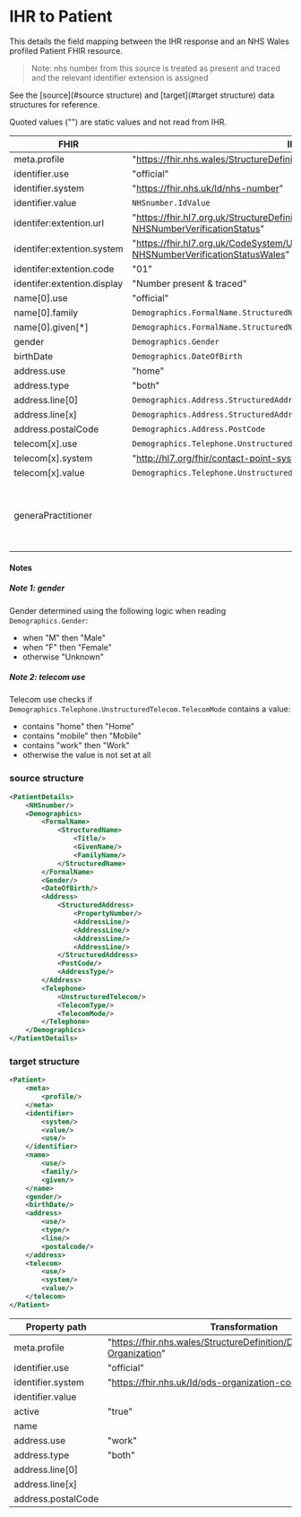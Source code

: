   # IHR to Patient

This details the field mapping between the IHR response and an NHS Wales profiled Patient FHIR resource. 

> Note: nhs number from this source is treated as present and traced and the relevant identifier extension is assigned

  See the [source](#source structure) and [target](#target structure) data structures for reference. 

  Quoted values ("") are static values and not read from IHR.

| FHIR                        | IHR                                                          | notes                                                        |
| --------------------------- | ------------------------------------------------------------ | ------------------------------------------------------------ |
| meta.profile                | "https://fhir.nhs.wales/StructureDefinition/DataStandardsWales-Patient" |                                                              |
| identifier.use              | "official"                                                   |                                                              |
| identifier.system           | "https://fhir.nhs.uk/Id/nhs-number"                          |                                                              |
| identifier.value            | ``NHSnumber.IdValue``                                        |                                                              |
| identifer:extention.url     | "https://fhir.hl7.org.uk/StructureDefinition/Extension-UKCore-NHSNumberVerificationStatus" |                                                              |
| identifer:extention.system  | "https://fhir.hl7.org.uk/CodeSystem/UKCore-NHSNumberVerificationStatusWales" |                                                              |
| identifer:extention.code    | "01"                                                         |                                                              |
| identifer:extention.display | "Number present & traced"                                    |                                                              |
| name[0].use                 | "official"                                                   |                                                              |
| name[0].family              | ``Demographics.FormalName.StructuredName.FamilyName``        |                                                              |
| name[0].given[*]            | ``Demographics.FormalName.StructuredName.GivenName``         |                                                              |
| gender                      | ``Demographics.Gender``                                      | see [note 1](#note-1-gender)                                |
| birthDate                   | ``Demographics.DateOfBirth``                                 |                                                              |
| address.use                 | "home"                                                       |                                                              |
| address.type                | "both"                                                       |                                                              |
| address.line[0]             | ``Demographics.Address.StructuredAddress.PropertyNumber``    |                                                              |
| address.line\[x\]           | ``Demographics.Address.StructuredAddress.StructuredAddress.AddressLine[x]`` |                                                              |
| address.postalCode          | ``Demographics.Address.PostCode``                            |                                                              |
| telecom[x].use              | ``Demographics.Telephone.UnstructuredTelecom.TelecomMode``   | see [note 2](#note-2-telecom-use)                           |
| telecom[x].system           | "http://hl7.org/fhir/contact-point-system"                   |                                                              |
| telecom[x].value            | ``Demographics.Telephone.UnstructuredTelecom.TelecomMode``   |                                                              |
| generaPractitioner          |                                                              | Referenced resource. See [organization](organization.md) for more information. |



#### Notes

##### Note 1: gender

Gender determined using the following logic when reading   ``Demographics.Gender``:

* when "M" then "Male"
* when "F" then "Female"
* otherwise "Unknown"



##### Note 2: telecom use

Telecom use checks if ``Demographics.Telephone.UnstructuredTelecom.TelecomMode`` contains a value:

* contains "home" then "Home"
* contains "mobile" then "Mobile"
* contains "work" then "Work"
* otherwise the value is not set at all



### source structure

```xml
<PatientDetails>
    <NHSnumber/>
    <Demographics>
        <FormalName>
            <StructuredName>
                <Title/>
                <GivenName/>
                <FamilyName/>
            </StructuredName>
        </FormalName>
        <Gender/>
        <DateOfBirth/>
        <Address>
            <StructuredAddress>
                <PropertyNumber/>
                <AddressLine/>
                <AddressLine/>
                <AddressLine/>
                <AddressLine/>
            </StructuredAddress>
            <PostCode/>
            <AddressType/>
        </Address>
        <Telephone>
            <UnstructuredTelecom/>
            <TelecomType/>
            <TelecomMode/>
        </Telephone>
    </Demographics>
</PatientDetails>
```

### target structure

```xml
<Patient>
    <meta>
        <profile/>
    </meta>
	<identifier>
        <system/>
        <value/>
        <use/>
    </identifier>
    <name>
        <use/>
        <family/>
        <given/>
    </name>
    <gender/>
    <birthDate/>
    <address>
        <use/>
        <type/>
        <line/>
        <postalcode/>
    </address>
    <telecom>
        <use/>
        <system/>
        <value/>
    </telecom>
</Patient>
```





| Property path                                               | Transformation                                               | System    | Source                                                       |
| ----------------------------------------------------------- | ------------------------------------------------------------ | --------- | ------------------------------------------------------------ |
| meta.profile                                                | "https://fhir.nhs.wales/StructureDefinition/DataStandardsWales-Organization" | EMIS,INPS |                                                              |
|identifier.use|"official"|EMIS,INPS||
|identifier.system|"https://fhir.nhs.uk/Id/ods-organization-code"|EMIS,INPS||
|identifier.value||EMIS,INPS|ihr:Practice/ihr:OrganisationId/ihr:IdValue|
|active|"true"|EMIS,INPS||
|name||EMIS,INPS|ihr:Practice/ihr:OrganisationName|
|address.use|"work"|EMIS,INPS||
|address.type|"both"|EMIS,INPS||
|address.line[0]||EMIS,INPS|ihr:Practice/ihr:OrganisationAddress/ihr:StructuredAddress/ihr:PropertyNumber|
|address.line\[x\]||EMIS,INPS|ihr:Practice/ihr:OrganisationAddress/ihr:StructuredAddress/ihr:AddressLine[x]|
|address.postalCode||EMIS,INPS|ihr:Practice/ihr:OrganisationAddress/ihr:PostCode|

